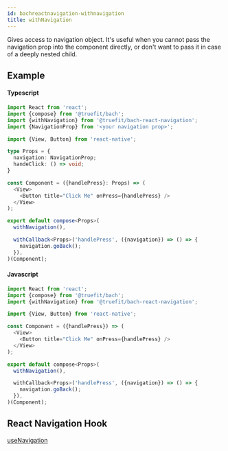 ```yaml
---
id: bachreactnavigation-withnavigation
title: withNavigation
---
```


Gives access to navigation object. It's useful when you cannot pass the navigation prop into the component directly, or don't want to pass it in case of a deeply nested child.

## Example

#### Typescript

```Typescript
import React from 'react';
import {compose} from '@truefit/bach';
import {withNavigation} from '@truefit/bach-react-navigation';
import {NavigationProp} from '<your navigation prop>';

import {View, Button} from 'react-native';

type Props = {
  navigation: NavigationProp;
  handeClick: () => void;
}

const Component = ({handlePress}: Props) => (
  <View>
    <Button title="Click Me" onPress={handlePress} />
  </View>
);

export default compose<Props>(
  withNavigation(),

  withCallback<Props>('handlePress', ({navigation}) => () => {
    navigation.goBack();
  }),
)(Component);
```

#### Javascript

```Javascript
import React from 'react';
import {compose} from '@truefit/bach';
import {withNavigation} from '@truefit/bach-react-navigation';

import {View, Button} from 'react-native';

const Component = ({handlePress}) => (
  <View>
    <Button title="Click Me" onPress={handlePress} />
  </View>
);

export default compose<Props>(
  withNavigation(),

  withCallback<Props>('handlePress', ({navigation}) => () => {
    navigation.goBack();
  }),
)(Component);
```

## React Navigation Hook

[useNavigation](https://reactnavigation.org/docs/use-navigation)
